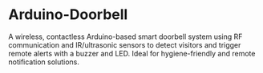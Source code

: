 # Arduino-Doorbell
A wireless, contactless Arduino-based smart doorbell system using RF communication and IR/ultrasonic sensors to detect visitors and trigger remote alerts with a buzzer and LED. Ideal for hygiene-friendly and remote notification solutions.
